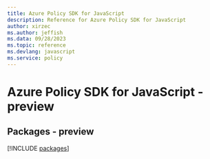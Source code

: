 ```yaml
---
title: Azure Policy SDK for JavaScript
description: Reference for Azure Policy SDK for JavaScript
author: xirzec
ms.author: jeffish
ms.data: 09/28/2023
ms.topic: reference
ms.devlang: javascript
ms.service: policy
---
```

# Azure Policy SDK for JavaScript - preview
## Packages - preview
[!INCLUDE [packages](policy-index.md)]